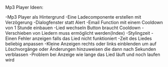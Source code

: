 Mp3 Player Ideen:

-Mp3 Player als Hintergrund
-Eine Ladecomponente erstellen mit Verzögerung
-Dialogfenster statt Alert
-Email Function mit einem Cooldown von 1 Stunde einbauen
-Lied wechseln Button braucht Cooldown
-Verschieben von Liedern muss ermöglicht werden(Index)
-Stylingzeit
-Einen Fehler anzeigen falls das Lied nicht funktioniert
-Zeit des Liedes beliebig anpassen
-Kleine Anzeigen rechts oder links einblenden um auf Löschvorgänge oder Änderungen hinzuweisen die dann nach Sekunden verblassen
-Problem bei Anzeige wie lange das Lied läuft und noch laufen wird